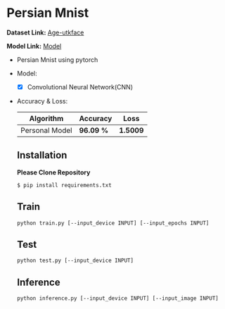 # Persian Mnist


  **Dataset Link:** [Age-utkface](#)
  
  **Model Link:** [Model](https://drive.google.com/file/d/1xCok1YEjepCdTwzF7WXoQ6Ts1OcyU65X/view?usp=sharing)

  - Persian Mnist using pytorch

  - Model:

    - [x]  Convolutional Neural Network(CNN)


  - Accuracy & Loss:

    Algorithm | Accuracy | Loss |
    ------------- | ------------- | ------------- |
    Personal Model | **96.09 %** | **1.5009** |
    

      ## Installation
      
       **Please Clone Repository**
       
      ```
      $ pip install requirements.txt
      ```
      

     ## Train
           
      ```
      python train.py [--input_device INPUT] [--input_epochs INPUT]
      ```                             

    ## Test
           
      ```
      python test.py [--input_device INPUT]
      ```  
      
    ## Inference
           
      ```
      python inference.py [--input_device INPUT] [--input_image INPUT]
      ```  
